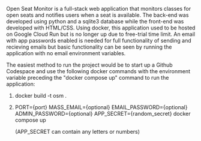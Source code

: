Open Seat Monitor is a full-stack web application that monitors classes for open seats and notifies users when a seat is available. The back-end was developed using python and a sqlite3 database while the front-end was developed with HTML/CSS. Using docker, this application used to be hosted on Google Cloud Run but is no longer up due to free-trial time limit. An email with app passwords enabled is needed for full functionality of sending and recieving emails but basic functionality can be seen by running the application with no email environment variables.

The easiest method to run the project would be to start up a Github Codespace and use the following docker commands with the environment variable preceding the "docker compose up" command to run the application:

1. docker build -t osm .

2. PORT={port} MASS_EMAIL={optional} EMAIL_PASSWORD={optional} ADMIN_PASSWORD={optional} APP_SECRET={random_secret} docker compose up

   (APP_SECRET can contain any letters or numbers) 
